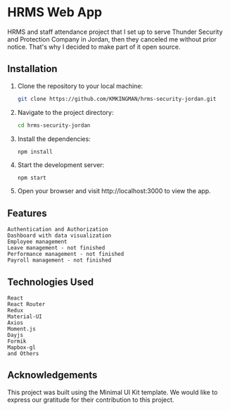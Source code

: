 # HRMS Web App

HRMS and staff attendance project that I set up to serve Thunder Security and Protection Company in Jordan, then they canceled me without prior notice. That's why I decided to make part of it open source.

## Installation

1. Clone the repository to your local machine: 

   ```bash
   git clone https://github.com/KMKINGMAN/hrms-security-jordan.git
   ```

2. Navigate to the project directory:
    ```bash
    cd hrms-security-jordan
    ```

3. Install the dependencies:
    ```bash
    npm install
    ```

4. Start the development server:
    ```
    npm start
    ```

5. Open your browser and visit http://localhost:3000 to view the app.

## Features


    Authentication and Authorization
    Dashboard with data visualization
    Employee management
    Leave management - not finished
    Performance management - not finished
    Payroll management - not finished

## Technologies Used

    React
    React Router
    Redux
    Material-UI
    Axios
    Moment.js
    Dayjs
    Formik
    Mapbox-gl
    and Others

## Acknowledgements

This project was built using the Minimal UI Kit template. We would like to express our gratitude for their contribution to this project.
